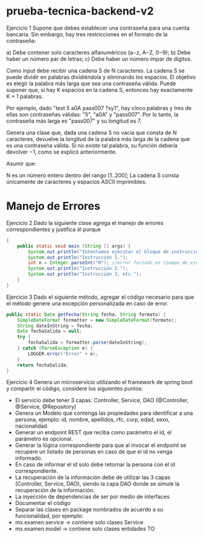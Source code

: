 # prueba-tecnica-backend-v2

Ejercicio 1
Supone que debes establecer una contraseña para una cuenta bancaria. Sin embargo, hay tres restricciones en el formato de la contraseña:

a) Debe contener solo caracteres alfanuméricos (a−z, A−Z, 0−9);
b) Debe haber un número par de letras;
c) Debe haber un número impar de dígitos.

Como input debe recibir una cadena S de N caracteres.  La cadena S se puede dividir en palabras dividiéndola y eliminando los espacios. El objetivo es elegir la palabra más larga que sea una contraseña válida. Puede suponer que, si hay K espacios en la cadena S, entonces hay exactamente K + 1 palabras.

Por ejemplo, dado "test 5 a0A pass007 ?xy1", hay cinco palabras y tres de ellas son contraseñas válidas: "5", "a0A" y "pass007". Por lo tanto, la contraseña más larga es "pass007" y su longitud es 7.

Genera una clase que, dada una cadena S no vacía que consta de N caracteres, devuelve la longitud de la palabra más larga de la cadena que es una contraseña válida. Si no existe tal palabra, su función debería devolver −1, como se explicó anteriormente.

Asumir que:

N es un número entero dentro del rango [1..200];
La cadena S consta únicamente de caracteres y espacios ASCII imprimibles.

# Manejo de Errores

Ejercicio 2
Dado la siguiente clase agrega el manejo de errores correspondientes y justifica él porque

```java
{
    public static void main (String [] args) {	
        System.out.println("Intentamos ejecutar el bloque de instrucciones:");
        System.out.println("Instrucción 1.");
	    int n = Integer.parseInt("M"); //error forzado en tiempo de ejecución.
	    System.out.println("Instrucción 2.");
	    System.out.println("Instrucción 3, etc.");
    }
}
```

Ejercicio 3
Dado el siguiente método, agregar el código necesario para que el método genere una excepción personalizada en caso de error.

```java
public static Date getFecha(String fecha, String formato) {
    SimpleDateFormat formatter = new SimpleDateFormat(formato);
    String dateInString = fecha;
    Date fechaSalida = null;
    try {
        fechaSalida = formatter.parse(dateInString);
	} catch (ParseException e) {
		LOGGER.error("Error" + e);
	}
    return fechaSalida;
}
```

Ejercicio 4
Genera un microservicio utilizando el framework de spring boot y compartir el código, considere los siguientes puntos:

- El servicio debe tener 3 capas: Controller, Service, DAO (@Controller, @Service, @Repository)
- Genera un Modelo que contenga las propiedades para identificar a una persona, ejemplo: id, nombre, apellidos, rfc, curp, edad, sexo, nacionalidad.
- Generar un endpoint REST que reciba como parámetro el id, el parámetro es opcional.
- Generar la lógica correspondiente para que al invocar el endpoint se recupere un listado de personas en caso de que el id no venga informado.
- En caso de informar el id solo debe retornar la persona con el id correspondiente.
- La recuperación de la información debe de utilizar las 3 capas (Controller, Service, DAO), siendo la capa DAO donde se simule la recuperación de la información.
- La inyección de dependencias de ser por medio de interfaces
- Documentar el código
- Separar las clases en package nombrados de acuerdo a su funcionalidad, por ejemplo:
- mx.examen.service -> contiene solo clases Service
- mx.examen.model -> contiene solo clases entidades TO
